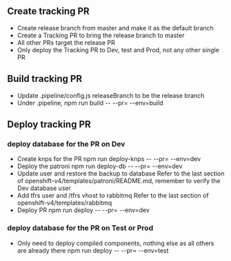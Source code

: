## Create tracking PR
* Create release branch from master and make it as the default branch
* Create a Tracking PR to bring the release branch to master
* All other PRs target the release PR
* Only deploy the Tracking PR to Dev, test and Prod, not any other single PR

## Build tracking PR
* Update .pipeline/config.js releaseBranch to be the release branch
* Under .pipeline,  npm run build -- --pr= --env=build

## Deploy tracking PR

### deploy database for the PR on Dev
* Create knps for the PR
npm run deploy-knps -- --pr= --env=dev
* Deploy the patroni
npm run deploy-db -- --pr= --env=dev
* Update user and restore the backup to database
Refer to the last section of openshift-v4/templates/patroni/README.md, remember to verify the Dev database user
* Add tfrs user and /tfrs vhost to rabbitmq
Refer to the last section of openshift-v4/templates/rabbitmq
* Deploy PR 
npm run deploy -- --pr= --env=dev

### deploy database for the PR on Test or Prod
* Only need to deploy compiled components, nothing else as all others are already there
npm run deploy -- --pr= --env=test


